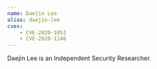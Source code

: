 ```yaml
---
name: Daejin Lee
alias: daejin-lee
cves:
    - CVE-2020-1053
    - CVE-2020-1246
---
```

Daejin Lee is an Independent Security Researcher.